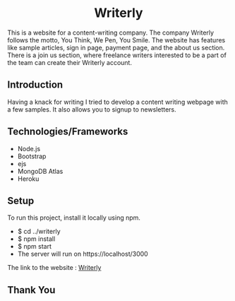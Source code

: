 <h1 align="center"> Writerly</h1>

<p> This is a website for a content-writing company. The company Writerly follows the motto, You Think, We Pen, You Smile. The website has features like sample articles, sign in page, payment page, and the about us section. There is a join us section, where freelance writers interested to be a part of the team can create their Writerly account.</p>



  <h2>Introduction</h2>
 <p> Having a knack for writing I tried to develop a content writing webpage with a few samples. It also allows you to signup to newsletters. </p>

<h2>Technologies/Frameworks</h2>
 <ul>
<li>Node.js
   <li>Bootstrap</li>
   <li>ejs</li>
   <li>MongoDB Atlas</li>
  <li>Heroku</li>
</ul>

<h2>Setup</h2>
To run this project, install it locally using npm.
<ul>
  <li>$ cd ../writerly</li>
  <li>$ npm install</li>
  <li>$ npm start</li>
  <li>The server will run on https://localhost/3000</li>
  </ul>
 <p> The link to the website : <a href="https://immense-cove-79525.herokuapp.com/">Writerly</a>  </p>
<h2> Thank You </h2>
